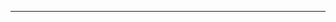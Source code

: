 <!--
CO_OP_TRANSLATOR_METADATA:
{
  "original_hash": "49981bca8da6f4e2bf28665b69862fdb",
  "translation_date": "2025-08-28T20:56:58+00:00",
  "source_file": "README.md",
  "language_code": "pl"
}
-->


---

